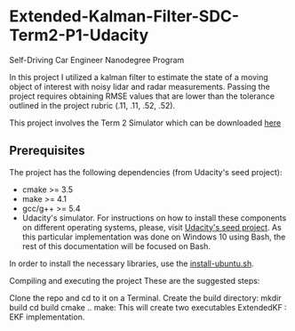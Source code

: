 # Extended-Kalman-Filter-SDC-Term2-P1-Udacity

Self-Driving Car Engineer Nanodegree Program

In this project I utilized a kalman filter to estimate the state of a moving object of interest with noisy lidar and radar measurements. Passing the project requires obtaining RMSE values that are lower than the tolerance outlined in the project rubric (.11, .11, .52, .52).

This project involves the Term 2 Simulator which can be downloaded [here](https://github.com/udacity/self-driving-car-sim/releases)

## Prerequisites
The project has the following dependencies (from Udacity's seed project):

* cmake >= 3.5
* make >= 4.1
* gcc/g++ >= 5.4
* Udacity's simulator.
For instructions on how to install these components on different operating systems, please, visit [Udacity's seed project](https://github.com/udacity/CarND-Extended-Kalman-Filter-Project). As this particular implementation was done on Windows 10 using Bash, the rest of this documentation will be focused on Bash.

In order to install the necessary libraries, use the [install-ubuntu.sh](install-ubuntu.sh).

Compiling and executing the project
These are the suggested steps:

Clone the repo and cd to it on a Terminal.
Create the build directory: mkdir build
cd build
cmake ..
make: This will create two executables
ExtendedKF : EKF implementation.
